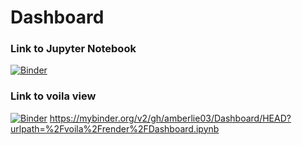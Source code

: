 # Dashboard
### Link to Jupyter Notebook
[![Binder](https://mybinder.org/badge_logo.svg)](https://mybinder.org/v2/gh/amberlie03/Dashboard/HEAD?urlpath=%2Fdoc%2Ftree%2Fvoila%2Frender%2FDashboard.ipynb)
### Link to voila view
[![Binder](https://mybinder.org/badge_logo.svg)](https://mybinder.org/v2/gh/amberlie03/Dashboard/HEAD?urlpath=voila/render/Dashboard.ipynb)
https://mybinder.org/v2/gh/amberlie03/Dashboard/HEAD?urlpath=%2Fvoila%2Frender%2FDashboard.ipynb
